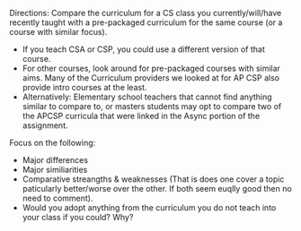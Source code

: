 Directions: Compare the curriculum for a CS class you currently/will/have recently taught with a pre-packaged curriculum for the same course (or a course with similar focus).
- If you teach CSA or CSP, you could use a different version of that course.
- For other courses, look around for pre-packaged courses with similar aims. Many of the Curriculum providers we looked at for AP CSP also provide intro courses at the least.
- Alternatively: Elementary school teachers that cannot find anything similar to compare to, or masters students may opt to compare two of the APCSP curricula that were linked in the Async portion of the assignment.

Focus on the following:
 - Major differences
 - Major similiarities
 - Comparative streangths & weaknesses (That is does one cover a topic paticularly better/worse over the other. If both seem euqlly good then no need to comment).
 - Would you adopt anything from the curriculum you do not teach into your class if you could? Why?
